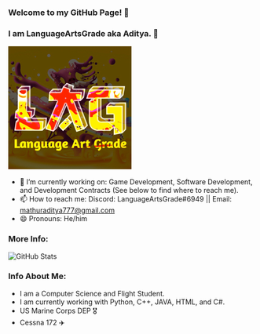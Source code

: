 ### Welcome to my GitHub Page!  🖖 
### I am LanguageArtsGrade aka Aditya. 👋
![LanguageProfile](https://github.com/Curnal/Curnal/blob/main/b07af048658d1619011d63d69e95c727%20(2).png)

- 🔭 I’m currently working on: Game Development, Software Development, and Development Contracts (See below to find where to reach me).
- 📫 How to reach me:   Discord: LanguageArtsGrade#6949   ||   Email: mathuraditya777@gmail.com
- 😄 Pronouns: He/him

### More Info:
![GitHub Stats](https://github-readme-stats.vercel.app/api?username=Curnal&theme=dark&count_private=true&show_icons=true)

### Info About Me:
- I am a Computer Science and Flight Student. 
- I am currently working with Python, C++, JAVA, HTML, and C#.
- US Marine Corps DEP 🎖
- Cessna 172 ✈️
